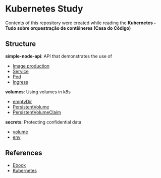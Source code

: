 # Kubernetes Study

Contents of this repository were created while reading the **Kubernetes - Tudo sobre orquestração de contêineres (Casa do Código)**
## Structure

**simple-node-api**: API that demonstrates the use of
- [Image production](https://docs.docker.com/engine/reference/builder/)
- [Service](https://kubernetes.io/docs/concepts/services-networking/service/)
- [Pod](https://kubernetes.io/docs/concepts/workloads/pods/)
- [Ingress](https://kubernetes.io/docs/concepts/services-networking/ingress/)

**volumes**: Using volumes in k8s
- [emptyDir](https://kubernetes.io/pt-br/docs/concepts/storage/volumes/#emptydir)
- [PersistentVolume](https://kubernetes.io/pt-br/docs/concepts/storage/persistent-volumes/)
- [PersistentVolumeClaim](https://kubernetes.io/docs/concepts/storage/persistent-volumes/#persistentvolumeclaims)

**secrets**: Protecting confidential data
- [volume](https://kubernetes.io/docs/concepts/configuration/secret/#use-case-dotfiles-in-a-secret-volume)
- [env](https://kubernetes.io/docs/concepts/configuration/secret/#using-secrets-as-environment-variables)

## References
- [Ebook](https://www.casadocodigo.com.br/products/livro-kubernetes)
- [Kubernetes](https://kubernetes.io/)